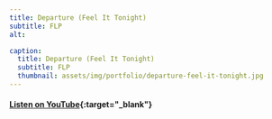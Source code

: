 ```yaml
---
title: Departure (Feel It Tonight)
subtitle: FLP
alt: 

caption:
  title: Departure (Feel It Tonight)
  subtitle: FLP
  thumbnail: assets/img/portfolio/departure-feel-it-tonight.jpg
---
```

#### [Listen on YouTube](https://www.youtube.com/watch?v=M-9eUeZ-eRY){:target="_blank"}